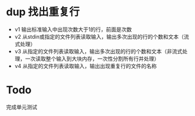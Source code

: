 # dup 找出重复行
- v1 输出标准输入中出现次数大于1的行，前面是次数
- v2 从stdin或指定的文件列表读取输入，输出多次出现的行的个数和文本（流式处理）
- v3 从指定的文件列表读取输入，输出多次出现的行的个数和文本（非流式处理，一次读取整个输入到大块内存，一次性分割所有行并处理）
- v4 从指定的文件列表读取输入，输出出现重复行的文件的名称

# Todo
完成单元测试